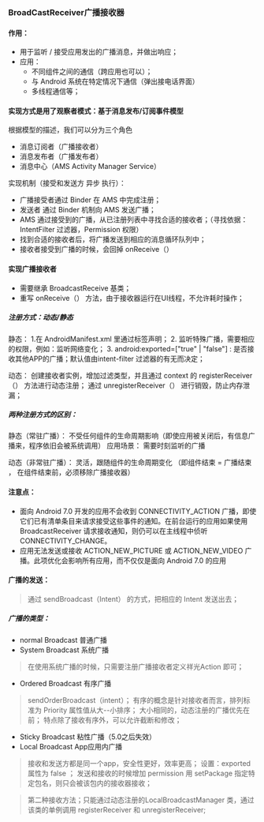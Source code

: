 ### BroadCastReceiver广播接收器
#### 作用：
+ 用于监听 / 接受应用发出的广播消息，并做出响应；
+ 应用：
	+ 不同组件之间的通信（跨应用也可以）；
	+  与 Android 系统在特定情况下通信（弹出接电话界面）
	+  多线程通信等；

#### 实现方式是用了观察者模式：基于消息发布/订阅事件模型

根据模型的描述，我们可以分为三个角色
+ 消息订阅者（广播接收者）
+ 消息发布者（广播发布者）
+ 消息中心（AMS  Activity Manager Service）

实现机制（接受和发送方 异步 执行）：
+ 广播接受者通过 Binder 在 AMS 中完成注册；
+ 发送者 通过 Binder 机制向  AMS 发送广播；
+ AMS 通过接受到的广播，从已注册列表中寻找合适的接收者；（寻找依据：IntentFilter 过滤器，Permission 权限）
+ 找到合适的接收者后，将广播发送到相应的消息循环队列中；
+ 接收者接受到广播的时候，会回掉 onReceive（）

#### 实现广播接收者
+ 需要继承 BroadcastReceive 基类；
+ 重写 onReceive（） 方法，由于接收器运行在UI线程，不允许耗时操作；

##### 注册方式：动态/静态
静态：
1.在  AndroidManifest.xml 里通过标签声明；
2. 监听特殊广播，需要相应的权限，例如：监听网络变化；
3. android:exported=["true"	|	"false"] : 是否接收其他APP的广播；默认值由intent-filter 过滤器的有无而决定；

动态：
创建接收者实例，增加过滤类型，并且通过 context 的 registerReceiver（） 方法进行动态注册；
通过 unregisterReceiver（） 进行销毁，防止内存泄漏；

##### 两种注册方式的区别：
静态（常驻广播）：
不受任何组件的生命周期影响（即使应用被关闭后，有信息广播来，程序依旧会被系统调用）
应用场景： 需要时刻监听的广播

动态（非常驻广播）：
 灵活，跟随组件的生命周期变化
（即组件结束 = 广播结束 ， 在组件结束前，必须移除广播接收器）

#### 注意点：
+ 面向 Android 7.0 开发的应用不会收到 CONNECTIVITY_ACTION 广播，即使它们已有清单条目来请求接受这些事件的通知。在前台运行的应用如果使用  BroadcastReceiver 请求接收通知，则仍可以在主线程中侦听 CONNECTIVITY_CHANGE。
+ 应用无法发送或接收 ACTION_NEW_PICTURE 或 ACTION_NEW_VIDEO 广播。此项优化会影响所有应用，而不仅仅是面向 Android 7.0 的应用

#### 广播的发送：
> 通过 sendBroadcast（Intent） 的方式，把相应的 Intent 发送出去；
 
#####  广播的类型：
+ normal Broadcast 普通广播
+ System Broadcast 系统广播
> 在使用系统广播的时候，只需要注册广播接收者定义祥光Action 即可；


+ Ordered Broadcast 有序广播
> sendOrderBroadcast（intent）；
> 有序的概念是针对接收者而言，排列标准为 Priority 属性值从大--小排序；
> 大小相同的，动态注册的广播优先在前；
> 特点除了接收有序外，可以允许截断和修改；

+ Sticky Broadcast 粘性广播（5.0之后失效）
+ Local Broadcast App应用内广播
> 接收和发送方都是同一个app，安全性更好，效率更高；
> 设置：exported 属性为 false ；
> 发送和接收的时候增加 permission
> 用 setPackage 指定特定包名，则只会被该包内的接收器接收；

> 第二种接收方法；只能通过动态注册的LocalBroadcastManager 类，通过该类的单例调用 registerReceiver 和 unregisterReceiver;



